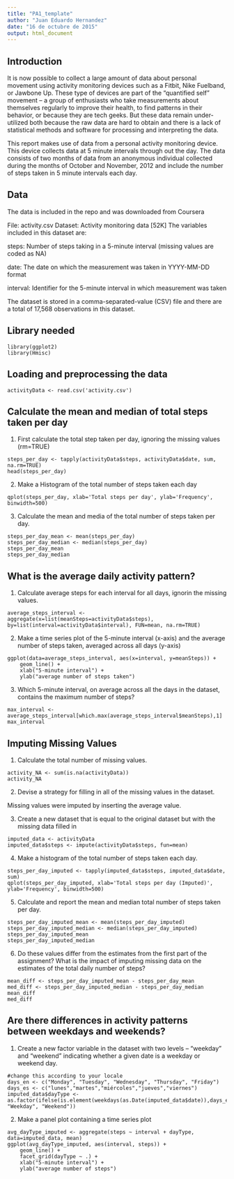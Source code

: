 ```yaml
---
title: "PA1_template"
author: "Juan Eduardo Hernandez"
date: "16 de octubre de 2015"
output: html_document
---
```

## Introduction

It is now possible to collect a large amount of data about personal movement using activity monitoring devices such as a Fitbit, Nike Fuelband, or Jawbone Up. These type of devices are part of the “quantified self” movement – a group of enthusiasts who take measurements about themselves regularly to improve their health, to find patterns in their behavior, or because they are tech geeks. But these data remain under-utilized both because the raw data are hard to obtain and there is a lack of statistical methods and software for processing and interpreting the data.

This report makes use of data from a personal activity monitoring device. This device collects data at 5 minute intervals through out the day. The data consists of two months of data from an anonymous individual collected during the months of October and November, 2012 and include the number of steps taken in 5 minute intervals each day.

## Data

The data is included in the repo and was downloaded from Coursera

File: activity.csv
Dataset: Activity monitoring data [52K]
The variables included in this dataset are:

steps: Number of steps taking in a 5-minute interval (missing values are coded as NA)

date: The date on which the measurement was taken in YYYY-MM-DD format

interval: Identifier for the 5-minute interval in which measurement was taken

The dataset is stored in a comma-separated-value (CSV) file and there are a total of 17,568 observations in this dataset.


## Library needed

```{r,echo=TRUE}
library(ggplot2)
library(Hmisc)
```


## Loading and preprocessing the data

```{r,echo=TRUE}
activityData <- read.csv('activity.csv')
```

## Calculate the mean and median of total steps taken per day

1. First calculate the total step taken per day, ignoring the missing values (rm=TRUE)

```{r,echo=TRUE}
steps_per_day <- tapply(activityData$steps, activityData$date, sum, na.rm=TRUE)
head(steps_per_day)
```

2. Make a Histogram of the total number of steps taken each day

```{r, echo=TRUE}
qplot(steps_per_day, xlab='Total steps per day', ylab='Frequency', binwidth=500)
```

3. Calculate the mean and media of the total number of steps taken per day.

```{r,echo=TRUE}
steps_per_day_mean <- mean(steps_per_day)
steps_per_day_median <- median(steps_per_day)
steps_per_day_mean
steps_per_day_median
```

## What is the average daily activity pattern?

1. Calculate average steps for each interval for all days, ignorin the missing values.

```{r,echo=TRUE}
average_steps_interval <- aggregate(x=list(meanSteps=activityData$steps), by=list(interval=activityData$interval), FUN=mean, na.rm=TRUE)
```

2. Make a time series plot of the 5-minute interval (x-axis) and the average number of steps taken, averaged across all days (y-axis)

```{r,echo=TRUE}
ggplot(data=average_steps_interval, aes(x=interval, y=meanSteps)) +
    geom_line() +
    xlab("5-minute interval") +
    ylab("average number of steps taken") 
```

3. Which 5-minute interval, on average across all the days in the dataset, contains the maximum number of steps?

```{r,echo=TRUE}
max_interval <- average_steps_interval[which.max(average_steps_interval$meanSteps),1]
max_interval
```

## Imputing Missing Values

1. Calculate the total number of missing values.

```{r,echo=TRUE}
activity_NA <- sum(is.na(activityData))
activity_NA
```

2. Devise a strategy for filling in all of the missing values in the dataset.

Missing values were imputed by inserting the average value.

3. Create a new dataset that is equal to the original dataset but with the missing data filled in

```{r,echo=TRUE}
imputed_data <- activityData
imputed_data$steps <- impute(activityData$steps, fun=mean)
```

4. Make a histogram of the total number of steps taken each day.

```{r,echo=TRUE}
steps_per_day_imputed <- tapply(imputed_data$steps, imputed_data$date, sum)
qplot(steps_per_day_imputed, xlab='Total steps per day (Imputed)', ylab='Frequency', binwidth=500)
```

5. Calculate and report the mean and median total number of steps taken per day.

```{r,echo=TRUE}
steps_per_day_imputed_mean <- mean(steps_per_day_imputed)
steps_per_day_imputed_median <- median(steps_per_day_imputed)
steps_per_day_imputed_mean
steps_per_day_imputed_median
```

6. Do these values differ from the estimates from the first part of the assignment? What is the impact of imputing missing data on the estimates of the total daily number of steps?

```{r,echo=TRUE}
mean_diff <- steps_per_day_imputed_mean - steps_per_day_mean 
med_diff <- steps_per_day_imputed_median - steps_per_day_median
mean_diff
med_diff
```

## Are there differences in activity patterns between weekdays and weekends?

1. Create a new factor variable in the dataset with two levels – “weekday” and “weekend” indicating whether a given date is a weekday or weekend day.

```{r,echo=TRUE}
#change this according to your locale
days_en <- c("Monday", "Tuesday", "Wednesday", "Thursday", "Friday")
days_es <- c("lunes","martes","miércoles","jueves","viernes")
imputed_data$dayType <- as.factor(ifelse(is.element(weekdays(as.Date(imputed_data$date)),days_es), "Weekday", "Weekend"))
```

2. Make a panel plot containing a time series plot

```{r,echo=TRUE}
avg_dayType_imputed <- aggregate(steps ~ interval + dayType, data=imputed_data, mean)
ggplot(avg_dayType_imputed, aes(interval, steps)) + 
    geom_line() + 
    facet_grid(dayType ~ .) +
    xlab("5-minute interval") + 
    ylab("average number of steps")
```
